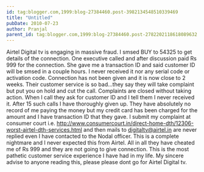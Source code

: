 ```yaml
---
id: tag:blogger.com,1999:blog-27384460.post-3982134548510339469
title: "Untitled"
pubDate: 2010-07-23
author: Pranjal
parent_id: tag:blogger.com,1999:blog-27384460.post-2782202118618089632
---
```


Airtel Digital tv is engaging in massive fraud. I smsed BUY to 54325 to get details of the connection. One executive called and after discussion paid Rs 999 for the connection. She gave me a transaction ID and said customer ID will be smsed in a couple hours. I never received it nor any serial code or activation code. Connection has not been given and it is now close to 2 weeks. Their customer service is so bad...they say they will take complaint but put you on hold and cut the call. Complaints are closed without taking action. When I call they ask for customer ID and I tell them I never received it. After 15 such calls I have thoroughly given up. They have absolutely no record of me paying the money but my credit card has been charged for the amount and I have transaction ID that they gave. I submit my complaint at consumer court i.e. http://www.consumercourt.in/direct-home-dth/12306-worst-airtel-dth-services.html and then mails to digitaltv@airtel.in are never replied even I have contacted to the Nodal officer. This is a complete nightmare and I never expected this from Airtel. All in all they have cheated me of Rs 999 and they are not going to give connection. This is the most pathetic customer service experience I have had in my life. My sincere advise to anyone reading this, please please dont go for Airtel Digital tv.